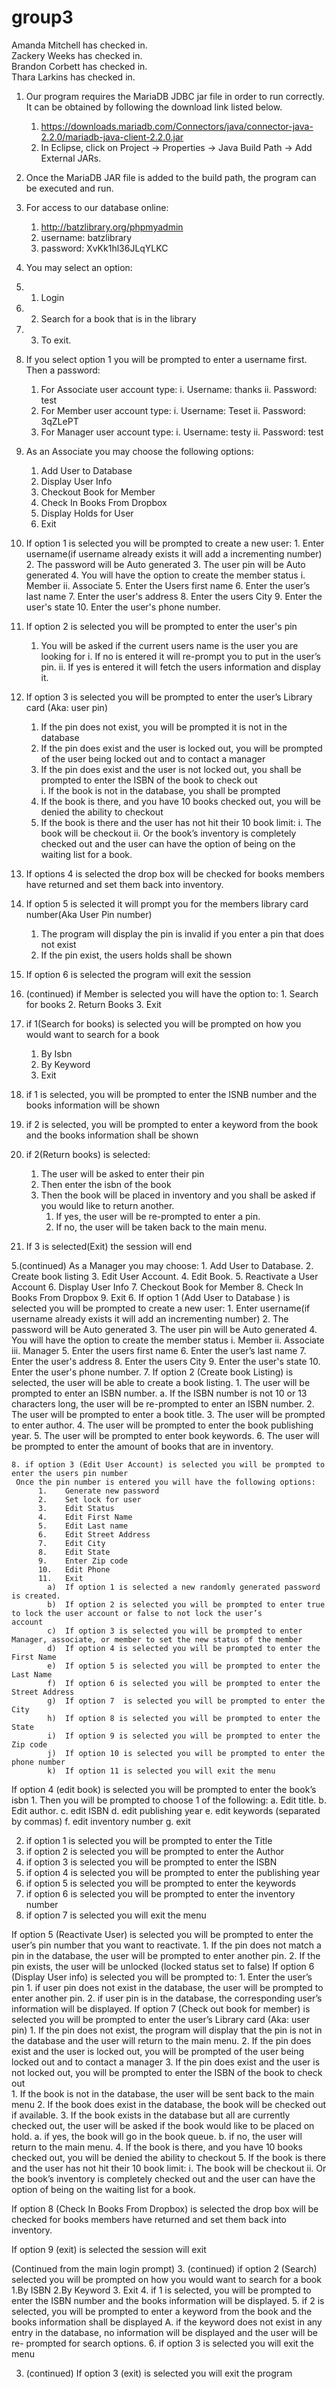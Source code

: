 # group3
Amanda Mitchell has checked in.  
Zackery Weeks has checked in.  
Brandon Corbett has checked in.  
Thara Larkins has checked in.


1.	Our program requires the MariaDB JDBC jar file in order to run correctly. It can be obtained by following the download link listed       below.
      1.	https://downloads.mariadb.com/Connectors/java/connector-java-2.2.0/mariadb-java-client-2.2.0.jar
      2.	In Eclipse, click on Project -> Properties -> Java Build Path -> Add External JARs.
2.	Once the MariaDB JAR file is added to the build path, the program can be executed and run.
3.	For access to our database online:
    1.	http://batzlibrary.org/phpmyadmin
    2.	username: batzlibrary
    3.	password: XvKk1hl36JLqYLKC

4.	You may select an option:
   1.	 1. Login 
   2.	 2. Search for a book that is in the library 
   3.	 3. To exit.
5.	If you select option 1 you will be prompted to enter a username first. Then a password:
    1.	For Associate user account type: 
          i.	Username: thanks
          ii.	Password: test
    2.	For Member user account type: 
          i.	Username: Teset
          ii.	Password: 3qZLePT
    3.	For Manager user account type: 
          i.	Username: testy
          ii.	Password: test
6.	As an Associate you may choose the following options:
      1.	Add User to Database 
      2.	Display User Info
      3.	Checkout Book for Member 
      4.	Check In Books From Dropbox
      5.	Display Holds for User
      6.	Exit
7.	If option 1 is selected you will be prompted to create a new user:
        1.	Enter username(if username already exists it will add a incrementing number)
        2.	The password will be Auto generated
        3.	The user pin will be Auto generated
        4.	You will have the option to create the member status
              i.	Member
              ii.	Associate
        5.	Enter the Users first name
        6.	Enter the user’s last name
        7.	Enter the user's address
        8.	Enter the users City
        9.	Enter the user's state
        10.	Enter the user's phone number.
8.	If option 2 is selected you will be prompted to enter the user's pin
      1.	You will be asked if the current users name is the user you are looking for
          i.	If no is entered it will re-prompt you to put in the user’s pin.
          ii.	If yes is entered it will fetch the users information and display it.
9.	If option 3 is selected you will be prompted to enter the user’s Library card (Aka: user pin)
      1.	If the pin does not exist, you will be prompted it is not in the database
      2.	If the pin does exist and the user is locked out, you will be prompted of the user being locked out and to contact a manager
      3.	If the pin does exist and the user is not locked out, you shall be prompted to enter the ISBN of the book to check out	
      i.	If the book is not in the database, you shall be prompted
      4.	If the book is there, and you have 10 books checked out, you will be denied the ability to checkout
      5.	If the book is there and the user has not hit their 10 book limit:
            i.	The book will be checkout
            ii.	Or the book’s inventory is completely checked out and the user can have the option of being on the waiting list for a                   book.
10.	If options 4 is selected the drop box will be checked for books members have returned and set them back into inventory.
11.	If option 5 is selected it will prompt  you for the members library card number(Aka User Pin number)
      1.	The program will display the pin is invalid if you enter a pin that does not exist
      2.	If the pin exist, the users holds shall be shown
12.	If option 6 is selected the program will exit the session

5. (continued) if Member is selected you will have the option to:
		1. Search for books
		2. Return Books
		3. Exit
6. if 1(Search for books) is selected you will be prompted on how you would want to search for a book
    1.	By Isbn
    2.	By Keyword
    3.	Exit
7. if 1 is selected, you will be prompted to enter the ISNB number and the books information will be shown
8. if 2 is selected, you will be prompted to enter a keyword from the book and the books information shall be shown
9. if 2(Return books) is selected:
    1.	The user will be asked to enter their pin
    2.	Then enter the isbn of the book
    3.	Then the book will be placed in inventory and you shall be asked if you would like to return another.
         1.	If yes, the user will be re-prompted to enter a pin.
         2.	If no, the user will be taken back to the main menu.

10.	If 3 is selected(Exit) the session will end

5.(continued) As a Manager you may choose: 
        1. Add User to Database.
        2. Create book listing
        3. Edit User Account.
        4. Edit Book.
        5. Reactivate a User Account
        6. Display User Info
        7. Checkout Book for Member 
        8. Check In Books From Dropbox 
        9. Exit
6. If option 1 (Add User to Database ) is selected you will be prompted to create a new user:
        1.	Enter username(if username already exists it will add an incrementing number)
        2.	The password will be Auto generated
        3.	The user pin will be Auto generated
        4.	You will have the option to create the member status
              i.	Member
              ii.	Associate
              iii.	Manager
        5.	Enter the users first name
        6.	Enter the user’s last name
        7.	Enter the user's address
        8.	Enter the users City
        9.	Enter the user's state
        10.	Enter the user's phone number.
7. If option 2 (Create book Listing) is selected, the user will be able to create a book listing.
        1. The user will be prompted to enter an ISBN number.
            a.	If the ISBN number is not 10 or 13 characters long, the user will be re-prompted to enter an ISBN number.
        2. The user will be prompted to enter a book title.
        3. The user will be prompted to enter author.
        4. The user will be prompted to enter the book publishing year.
        5. The user will be prompted to enter book keywords.
        6. The user will be prompted to enter the amount of books that are in inventory. 

	8. if option 3 (Edit User Account) is selected you will be prompted to enter the users pin number
	 Once the pin number is entered you will have the following options:
          1.	Generate new password
          2.	Set lock for user
          3.	Edit Status
          4.	Edit First Name
          5.	Edit Last name
          6.	Edit Street Address
          7.	Edit City
          8.	Edit State
          9.	Enter Zip code
          10.	Edit Phone
          11.	Exit
            a)	If option 1 is selected a new randomly generated password is created.
            b)	If option 2 is selected you will be prompted to enter true to lock the user account or false to not lock the user’s                     account
            c)	If option 3 is selected you will be prompted to enter Manager, associate, or member to set the new status of the member
            d)	If option 4 is selected you will be prompted to enter the First Name
            e)	If option 5 is selected you will be prompted to enter the Last Name
            f)	If option 6 is selected you will be prompted to enter the Street Address
            g)	If option 7  is selected you will be prompted to enter the City
            h)	If option 8 is selected you will be prompted to enter the State
            i)	If option 9 is selected you will be prompted to enter the Zip code
            j)	If option 10 is selected you will be prompted to enter the phone number
            k)	If option 11 is selected you will exit the menu
            
If option 4 (edit book) is selected you will be prompted to enter the book’s isbn 
        1.	Then you will be prompted to choose 1 of the following:
        a.	Edit title.
        b.	Edit author.
        c.	edit ISBN
        d.	edit publishing year
        e.	edit keywords (separated by commas)
        f.	edit inventory number
        g.	exit
        
2.	if option 1 is selected you will be prompted to enter the Title
3.	if option 2 is selected you will be prompted to enter the Author
4.	if option 3 is selected you will be prompted to enter the ISBN
5.	if option 4 is selected you will be prompted to enter the publishing year
6.	if option 5 is selected you will be prompted to enter the keywords
7.	if option 6 is selected you will be prompted to enter the inventory number
8.	if option 7 is selected you will exit the menu

If option 5 (Reactivate User) is selected you will be prompted to enter the user’s pin number that you want to reactivate.
      1.	If the pin does not match a pin in the database, the user will be prompted to enter another pin.
      2.	If the pin exists, the user will be unlocked (locked status set to false)
If option 6 (Display User info) is selected you will be prompted to:
    1.	Enter the user’s pin
        1.	if user pin does not exist in the database, the user will be prompted to enter another pin.
        2.	if user pin is in the database, the corresponding user’s information will be displayed.
If option 7 (Check out book for member) is selected you will be prompted to enter the user’s Library card (Aka: user pin)
        1.	If the pin does not exist, the program will display that the pin is not in the database and the user will return to the main              menu.
        2.	If the pin does exist and the user is locked out, you will be prompted of the user being locked out and to contact a manager
        3.	If the pin does exist and the user is not locked out, you will be prompted to enter the ISBN of the book to check out	
              1.	If the book is not in the database, the user will be sent back to the main menu
              2.	If the book does exist in the database, the book will be checked out if available.
              3.	If the book exists in the database but all are currently checked out, the user will be asked if the book would like to                   be placed on hold.
                    a.	if yes, the book will go in the book queue.
                    b.	if no, the user will return to the main menu.
        4. If the book is there, and you have 10 books checked out, you will be denied the ability to checkout
        5. If the book is there and the user has not hit their 10 book limit:
                  i.	The book will be checkout
                  ii.	Or the book’s inventory is completely checked out and the user can have the option of being on the waiting list                         for a book.

If option 8 (Check In Books From Dropbox) is selected the drop box will be checked for books members have returned and set them back into inventory.

If option 9 (exit)  is selected the session will exit
	
(Continued from the main login prompt)
3. (continued) if option 2 (Search) selected you will be prompted on how you would want to search for a book
        1.By ISBN
        2.By Keyword
        3. Exit
4. if 1 is selected, you will be prompted to enter the ISBN number and the books information will be displayed.
5. if 2 is selected, you will be prompted to enter a keyword from the book and the books information shall be displayed
        A.	if the keyword does not exist in any entry in the database, no information will be displayed and the user will be re-                   prompted for search options.
6. if option 3 is selected you will exit the menu

3. (continued) If option 3 (exit) is selected you will exit the program
